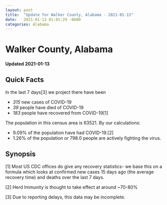```yaml
---
layout: post
title:  "Update for Walker County, Alabama - 2021-01-13"
date:   2021-01-13 01:01:29 -0600
categories: Alabama
---
```


# Walker County, Alabama
#### Updated 2021-01-13

## Quick Facts

In the last 7 days[3] we project there have been
- *315* new cases of COVID-19
- *39* people have died of COVID-19
- *183* people have recovered from COVID-19[1]

The population in this census area is 63521. By our calculations:
- 9.09% of the population have had COVID-19.[2]
- 1.26% of the population or 798.0 people are actively fighting the virus.

## Synopsis




[1] Most US CDC offices do give any recovery statistics- we base this on a formula which looks at confirmed new cases
15 days ago (the average recovery time) and deaths over the last 7 days.

[2] Herd Immunity is thought to take effect at around ~70-80%

[3] Due to reporting delays, this data may be incomplete.
 
    